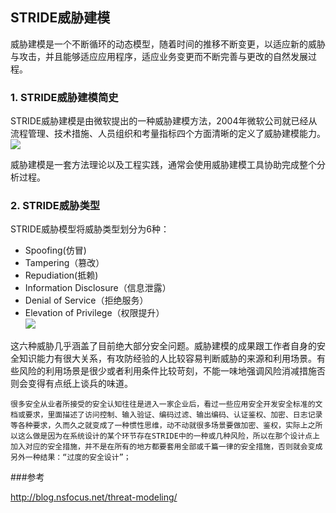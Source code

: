 ## STRIDE威胁建模 
威胁建模是一个不断循环的动态模型，随着时间的推移不断变更，以适应新的威胁与攻击，并且能够适应应用程序，适应业务变更而不断完善与更改的自然发展过程。   

### 1. STRIDE威胁建模简史
STRIDE威胁建模是由微软提出的一种威胁建模方法，2004年微软公司就已经从流程管理、技术措施、人员组织和考量指标四个方面清晰的定义了威胁建模能力。  
![](https://github.com/shadow-horse/Learning-resource/blob/master/STRIDE/img/timeline.png)

威胁建模是一套方法理论以及工程实践，通常会使用威胁建模工具协助完成整个分析过程。  

### 2. STRIDE威胁类型 

STRIDE威胁模型将威胁类型划分为6种：  

- Spoofing(仿冒)  
- Tampering（篡改）  
- Repudiation(抵赖)
- Information Disclosure（信息泄露）  
- Denial of Service（拒绝服务）  
- Elevation of Privilege（权限提升）  
![](https://github.com/shadow-horse/Learning-resource/blob/master/STRIDE/img/stride.png)

这六种威胁几乎涵盖了目前绝大部分安全问题。威胁建模的成果跟工作者自身的安全知识能力有很大关系，有攻防经验的人比较容易判断威胁的来源和利用场景。有些风险的利用场景是很少或者利用条件比较苛刻，不能一味地强调风险消减措施否则会变得有点纸上谈兵的味道。  

	很多安全从业者所接受的安全认知往往是进入一家企业后，看过一些应用安全开发安全标准的文档或要求，里面描述了访问控制、输入验证、编码过滤、输出编码、认证鉴权、加密、日志记录等各种要求，久而久之就变成了一种惯性思维，动不动就很多场景要做加密、鉴权，实际上之所以这么做是因为在系统设计的某个环节存在STRIDE中的一种或几种风险，所以在那个设计点上加入对应的安全措施，并不是在所有的地方都要套用全部或千篇一律的安全措施，否则就会变成另外一种结果：“过度的安全设计”；  

###参考

http://blog.nsfocus.net/threat-modeling/  
